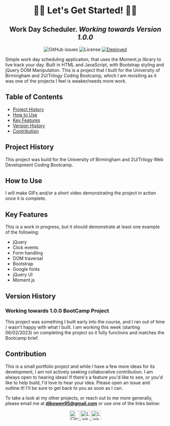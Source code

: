 <h1 align="center">👨‍💻 Let's Get Started! 👩‍💻</h1>
<h2 align="center"> Work Day Scheduler. <i> Working towards Version 1.0.0 </i> </h2>
<div align="center">
<img alt="GitHub issues" src="https://img.shields.io/github/issues/djbowen95/work-day-scheduler?style=flat-square">
<img alt="License" src="https://img.shields.io/github/license/djbowen95/work-day-scheduler?style=flat-square">
<a href="https://djbowen95.github.io/work-day-scheduler/" target="blank"><img alt="Deployed" src="https://img.shields.io/badge/live%20deployment-click%20here!-blue?style=flat-square&logo=github"></a>
</div>

Simple work day scheduling application, that uses the Moment.js library to live track your day. Built in HTML and JavaScript, with Bootstrap styling and jQuery DOM Manipulation. This is a project that I built for the University of Birmingham and 2U/Trilogy Coding Bootcamp, which I am revisiting as it was one of the projects I feel is weaker/needs more work.

## Table of Contents
    
* [Project History](#project-history)
* [How to Use](#how-to-use)
* [Key Features](#key-features)
* [Version History](#version-history)
* [Contribution](#contribution)

## Project History
This project was build for the University of Birmingham and 2U/Trilogy Web Development Coding Bootcamp. 
## How to Use
I will make GIFs and/or a short video demonstrating the project in action once it is complete.

## Key Features
This is a work in progress, but it should demonstrate at least one example of the following:
 - jQuery
 - Click events
 - Form handling
 - DOM traversal
 - Bootstrap
 - Google fonts
 - jQuery UI
 - Moment.js
## Version History
### Working towards 1.0.0 BootCamp Project
This project was something I built early into the course, and I ran out of time / wasn't happy with what I built. I am working this week (starting 06/02/2023) on completing the project so it fully functions and matches the Bootcamp brief. 
## Contribution
This is a small portfolio project and while I have a few more ideas for its development, I am not actively seeking collaborative contribution. I am always open to hearing ideas! If there's a feature you'd like to see, or you'd like to help build, I'd love to hear your idea. Please open an issue and outline it! I'll be sure to get back to you as soon as I can.

To take a look at my other projects, or reach out to me more generally, please email me at <strong>djbowen95@gmail.com</strong> or use one of the links below: 
<div align="center">
           <a href="mailto:djbowen95@gmail.com" target="blank">
              <img src="https://img.shields.io/badge/email-e4572e?style=for-the-badge&logo=data:image/svg+xml;base64,PHN2ZyB2aWV3Qm94PSIwIDAgOTYgOTYiIHhtbG5zPSJodHRwOi8vd3d3LnczLm9yZy8yMDAwL3N2ZyI+PHBhdGggZD0iTTkwIDEySDZhNS45OTcgNS45OTcgMCAwIDAtNiA2djYwYTUuOTk3IDUuOTk3IDAgMCAwIDYgNmg4NGE1Ljk5NyA1Ljk5NyAwIDAgMCA2LTZWMThhNS45OTcgNS45OTcgMCAwIDAtNi02Wm0tNiAxMnYyLjUxOUw0OCA0Ny4wOTIgMTIgMjYuNTE5VjI0Wk0xMiA3MlY0MC4zMzhMNDUuMDIzIDU5LjIxYTUuOTk2IDUuOTk2IDAgMCAwIDUuOTU0IDBMODQgNDAuMzM5VjcyWiIgZmlsbD0iI2ZmZmZmZiIgY2xhc3M9ImZpbGwtMDAwMDAwIj48L3BhdGg+PC9zdmc+"
                   alt="Click to Email" height="30"/>
            </a>
            <a href="https://www.linkedin.com/in/daniel-bowen-6266ba191/" target="blank">
              <img src="https://img.shields.io/badge/LinkedIn-0A66C2?style=for-the-badge&logo=linkedin"
                   alt="LinkedIn Profile" height="30"/>
            </a> 
            <a href="https://github.com/djbowen95" target="blank">
              <img src="https://img.shields.io/badge/GitHub-181717?style=for-the-badge&logo=github"
                   alt="LinkedIn Profile" height="30"/>
            </a> 
           
</div>
